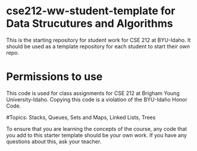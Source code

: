 # cse212-ww-student-template for Data Strucutures and Algorithms
This is the starting repository for student work for CSE 212 at BYU-Idaho. It should be used as a template repository for each student to start their own repo.

# Permissions to use
This code is used for class assignments for CSE 212 at Brigham Young University-Idaho. Copying this code is a violation of the BYU-Idaho Honor Code.

#Topics:
Stacks, Queues, Sets and Maps, Linked Lists, Trees

To ensure that you are learning the concepts of the course, any code that you add to this starter template should be your own work. If you have any questions about this, ask your teacher.
